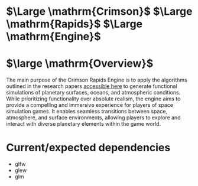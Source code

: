 # $\Large \mathrm{Crimson}$  $\Large \mathrm{Rapids}$ $\Large \mathrm{Engine}$
# $\large \mathrm{Overview}$
The main purpose of the Crimson Rapids Engine is to apply the algorithms outlined in the research papers [accessible here](https://cescg.org/wp-content/uploads/2018/04/Michelic-Real-Time-Rendering-of-Procedurally-Generated-Planets-2.pdf) to generate functional simulations of planetary surfaces, oceans, and atmospheric conditions. While prioritizing functionality over absolute realism, the engine aims to provide a compelling and immersive experience for players of space simulation games. It enables seamless transitions between space, atmosphere, and surface environments, allowing players to explore and interact with diverse planetary elements within the game world.


# Current/expected dependencies
- glfw
- glew
- glm
